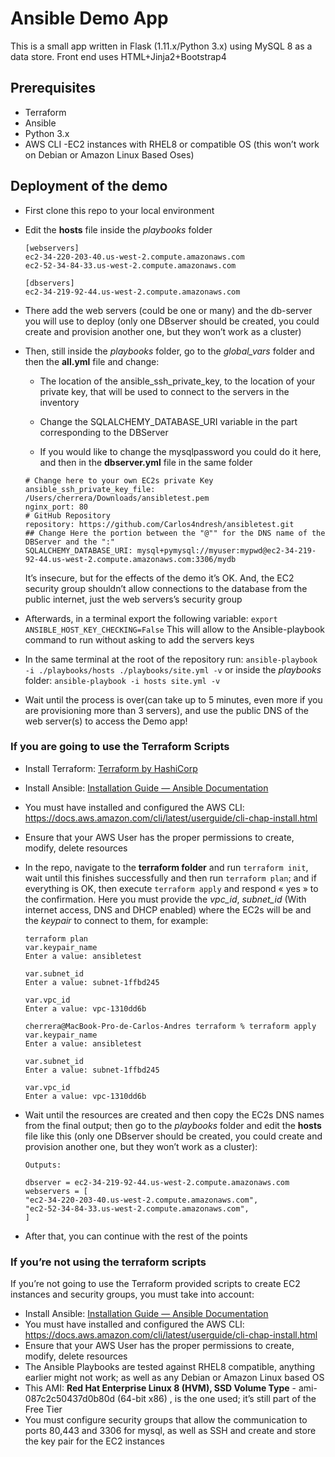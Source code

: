 # Ansible Demo App
This is a small app written in Flask (1.11.x/Python 3.x) using MySQL 8 as a data store. Front end uses HTML+Jinja2+Bootstrap4

## Prerequisites
- Terraform
- Ansible
- Python 3.x
- AWS CLI
-EC2 instances with RHEL8 or compatible OS (this won’t work on Debian or Amazon Linux Based Oses)

## Deployment of the demo
- First clone this repo to your local environment
- Edit the **hosts** file inside the *playbooks* folder
	
	~~~~
	[webservers]
	ec2-34-220-203-40.us-west-2.compute.amazonaws.com
	ec2-52-34-84-33.us-west-2.compute.amazonaws.com

	[dbservers]
	ec2-34-219-92-44.us-west-2.compute.amazonaws.com
   	~~~~~


- There add the web servers (could be one or many) and the db-server you will use to deploy (only one DBserver should be created, you 	could create and provision another one, but they won’t work as a cluster)

- Then, still inside the *playbooks* folder, go to the *global_vars* folder and then the **all.yml** file and change:
		
	- The location of the ansible_ssh_private_key, to the location of your private key, that will be used to connect to the servers in the inventory

	- Change the SQLALCHEMY_DATABASE_URI variable in the part corresponding to the DBServer

	- If you would like to change the mysqlpassword you could do it here, and then in the **dbserver.yml** file in the same folder
	
	~~~~~
	# Change here to your own EC2s private Key
	ansible_ssh_private_key_file: /Users/cherrera/Downloads/ansibletest.pem
	nginx_port: 80
	# GitHub Repository
	repository: https://github.com/Carlos4ndresh/ansibletest.git
	## Change Here the portion between the "@"" for the DNS name of the DBServer and the ":"
	SQLALCHEMY_DATABASE_URI: mysql+pymysql://myuser:mypwd@ec2-34-219-92-44.us-west-2.compute.amazonaws.com:3306/mydb
	~~~~~~
		
	It’s insecure, but for the effects of the demo it’s OK. And, the EC2 security group shouldn’t allow connections to the database from the public internet, just the web servers’s security group
	
- Afterwards, in a terminal export the following variable:
	`export ANSIBLE_HOST_KEY_CHECKING=False`
	This will allow to the Ansible-playbook command to run without asking 	to add the servers keys
- In the same terminal at the root of the repository  run:
	`ansible-playbook -i ./playbooks/hosts ./playbooks/site.yml -v`
	or inside the *playbooks* folder:
	`ansible-playbook -i hosts site.yml -v`
	
- Wait until the process is over(can take up to 5 minutes, even more if you are provisioning more than 3 servers), and use the public DNS of the web server(s) to access the Demo app!
	
	
### If you are going to use the Terraform Scripts
- Install Terraform: [Terraform by HashiCorp](https://www.terraform.io)
- Install Ansible: [Installation Guide — Ansible Documentation](https://docs.ansible.com/ansible/latest/installation_guide/intro_installation.html#installing-the-control-node)
- You must have installed and configured the AWS CLI: https://docs.aws.amazon.com/cli/latest/userguide/cli-chap-install.html
- Ensure that your AWS User has the proper permissions to create, modify, delete resources
- In the repo, navigate to the **terraform folder** and run `terraform init`, wait until this finishes successfully and then run `terraform plan`; and if everything is OK, then execute `terraform apply` and respond « yes » to the confirmation. Here you must provide the *vpc_id*, *subnet_id* (With internet access, DNS and DHCP enabled) where the EC2s will be and the *keypair* to connect to them, for example:

	~~~~~
	terraform plan
	var.keypair_name
	Enter a value: ansibletest

	var.subnet_id
	Enter a value: subnet-1ffbd245

	var.vpc_id
	Enter a value: vpc-1310dd6b
	~~~~~~

	~~~~~~
	cherrera@MacBook-Pro-de-Carlos-Andres terraform % terraform apply 
	var.keypair_name
	Enter a value: ansibletest

	var.subnet_id
	Enter a value: subnet-1ffbd245

	var.vpc_id
	Enter a value: vpc-1310dd6b
	~~~~~~~


- Wait until the resources are created and then copy the EC2s DNS names from the final output; then go to the *playbooks* folder and edit the **hosts** file like this (only one DBserver should be created, you could create and provision another one, but they won’t work as a cluster):
	
	~~~~~
	Outputs:

	dbserver = ec2-34-219-92-44.us-west-2.compute.amazonaws.com
	webservers = [
	"ec2-34-220-203-40.us-west-2.compute.amazonaws.com",
	"ec2-52-34-84-33.us-west-2.compute.amazonaws.com",
	]

	~~~~~

- After that, you can continue with the rest of the points


### If you’re not using the terraform scripts

If you’re not going to use the Terraform provided scripts to create EC2 instances and security groups, you must take into account:

- Install Ansible: [Installation Guide — Ansible Documentation](https://docs.ansible.com/ansible/latest/installation_guide/intro_installation.html#installing-the-control-node)
- You must have installed and configured the AWS CLI: https://docs.aws.amazon.com/cli/latest/userguide/cli-chap-install.html
- Ensure that your AWS User has the proper permissions to create, modify, delete resources
- The Ansible Playbooks are tested against RHEL8 compatible, anything earlier might not work; as well as any Debian or Amazon Linux based OS
- This AMI: **Red Hat Enterprise Linux 8 (HVM), SSD Volume Type** - ami-087c2c50437d0b80d (64-bit x86) , is the one used; it’s still part of the Free Tier
- You must configure security groups that allow the communication to ports 80,443 and 3306 for mysql, as well as SSH and create and store the key pair for the EC2 instances 
